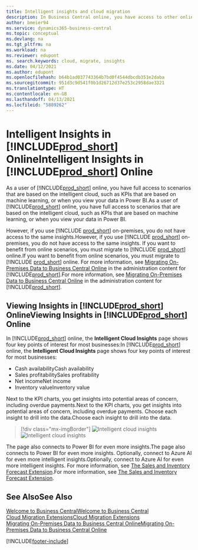 ```yaml
---
title: Intelligent insights and cloud migration
description: In Business Central online, you have access to other online services, and you can get intelligent insights that are based on Azure AI, for example. Read on if you're considering to migrate from on-premises to the cloud.
author: bmeier94
ms.service: dynamics365-business-central
ms.topic: conceptual
ms.devlang: na
ms.tgt_pltfrm: na
ms.workload: na
ms.reviewer: edupont
ms. search.keywords: cloud, migrate, insights
ms.date: 04/12/2021
ms.author: edupont
ms.openlocfilehash: b64b1ad037743364b7bd0f4544dbcdb351e2daba
ms.sourcegitcommit: 951d3c9d541f0b1d26712d37e253c2958dae3321
ms.translationtype: HT
ms.contentlocale: en-GB
ms.lasthandoff: 04/13/2021
ms.locfileid: "5889262"
---
```

# <a name="intelligent-insights-in-prod_short-online"></a><span data-ttu-id="59f1a-104">Intelligent Insights in [!INCLUDE[prod_short](includes/prod_short.md)] Online</span><span class="sxs-lookup"><span data-stu-id="59f1a-104">Intelligent Insights in [!INCLUDE[prod_short](includes/prod_short.md)] Online</span></span>

<span data-ttu-id="59f1a-105">As a user of [!INCLUDE[prod_short](includes/prod_short.md)] online, you have full access to scenarios that are based on the intelligent cloud, such as KPIs that are based on machine learning, or when you view your data in Power BI.</span><span class="sxs-lookup"><span data-stu-id="59f1a-105">As a user of [!INCLUDE[prod_short](includes/prod_short.md)] online, you have full access to scenarios that are based on the intelligent cloud, such as KPIs that are based on machine learning, or when you view your data in Power BI.</span></span>  

<span data-ttu-id="59f1a-106">However, if you use [!INCLUDE [prod_short](includes/prod_short.md)] on-premises, you do not have access to the same insights.</span><span class="sxs-lookup"><span data-stu-id="59f1a-106">However, if you use [!INCLUDE [prod_short](includes/prod_short.md)] on-premises, you do not have access to the same insights.</span></span> <span data-ttu-id="59f1a-107">If you want to benefit from online scenarios, you must migrate to [!INCLUDE [prod_short](includes/prod_short.md)] online.</span><span class="sxs-lookup"><span data-stu-id="59f1a-107">If you want to benefit from online scenarios, you must migrate to [!INCLUDE [prod_short](includes/prod_short.md)] online.</span></span> <span data-ttu-id="59f1a-108">For more information, see [Migrating On-Premises Data to Business Central Online](/dynamics365/business-central/dev-itpro/administration/migrate-data) in the administration content for [!INCLUDE[prod_short](includes/prod_short.md)].</span><span class="sxs-lookup"><span data-stu-id="59f1a-108">For more information, see [Migrating On-Premises Data to Business Central Online](/dynamics365/business-central/dev-itpro/administration/migrate-data) in the administration content for [!INCLUDE[prod_short](includes/prod_short.md)].</span></span>  

## <a name="viewing-insights-in-prod_short-online"></a><span data-ttu-id="59f1a-109">Viewing Insights in [!INCLUDE[prod_short](includes/prod_short.md)] Online</span><span class="sxs-lookup"><span data-stu-id="59f1a-109">Viewing Insights in [!INCLUDE[prod_short](includes/prod_short.md)] Online</span></span>

<span data-ttu-id="59f1a-110">In [!INCLUDE[prod_short](includes/prod_short.md)] online, the **Intelligent Cloud Insights** page shows four key points of interest for most businesses:</span><span class="sxs-lookup"><span data-stu-id="59f1a-110">In [!INCLUDE[prod_short](includes/prod_short.md)] online, the **Intelligent Cloud Insights** page shows four key points of interest for most businesses:</span></span>

- <span data-ttu-id="59f1a-111">Cash availability</span><span class="sxs-lookup"><span data-stu-id="59f1a-111">Cash availability</span></span>
- <span data-ttu-id="59f1a-112">Sales profitability</span><span class="sxs-lookup"><span data-stu-id="59f1a-112">Sales profitability</span></span>
- <span data-ttu-id="59f1a-113">Net income</span><span class="sxs-lookup"><span data-stu-id="59f1a-113">Net income</span></span>
- <span data-ttu-id="59f1a-114">Inventory value</span><span class="sxs-lookup"><span data-stu-id="59f1a-114">Inventory value</span></span>

<span data-ttu-id="59f1a-115">Next to the KPI charts, you get insights into potential areas of concern, including overdue payments.</span><span class="sxs-lookup"><span data-stu-id="59f1a-115">Next to the KPI charts, you get insights into potential areas of concern, including overdue payments.</span></span> <span data-ttu-id="59f1a-116">Choose each insight to drill into the data.</span><span class="sxs-lookup"><span data-stu-id="59f1a-116">Choose each insight to drill into the data.</span></span>  

> [!div class="mx-imgBorder"]
> <span data-ttu-id="59f1a-117">![Intelligent cloud insights](media/across-intelligent-cloud/intelligentcloudApril19.png "Shows the Intelligent Cloud Insights page in Business Central online")</span><span class="sxs-lookup"><span data-stu-id="59f1a-117">![Intelligent cloud insights](media/across-intelligent-cloud/intelligentcloudApril19.png "Shows the Intelligent Cloud Insights page in Business Central online")</span></span>

<span data-ttu-id="59f1a-118">The page also connects to Power BI for even more insights.</span><span class="sxs-lookup"><span data-stu-id="59f1a-118">The page also connects to Power BI for even more insights.</span></span> <span data-ttu-id="59f1a-119">Optionally, connect to Azure AI for even more intelligent insights.</span><span class="sxs-lookup"><span data-stu-id="59f1a-119">Optionally, connect to Azure AI for even more intelligent insights.</span></span> <span data-ttu-id="59f1a-120">For more information, see [The Sales and Inventory Forecast Extension](ui-extensions-sales-forecast.md).</span><span class="sxs-lookup"><span data-stu-id="59f1a-120">For more information, see [The Sales and Inventory Forecast Extension](ui-extensions-sales-forecast.md).</span></span>  

## <a name="see-also"></a><span data-ttu-id="59f1a-121">See Also</span><span class="sxs-lookup"><span data-stu-id="59f1a-121">See Also</span></span>

[<span data-ttu-id="59f1a-122">Welcome to Business Central</span><span class="sxs-lookup"><span data-stu-id="59f1a-122">Welcome to Business Central</span></span>](index.md)  
[<span data-ttu-id="59f1a-123">Cloud Migration Extensions</span><span class="sxs-lookup"><span data-stu-id="59f1a-123">Cloud Migration Extensions</span></span>](ui-extensions-data-replication.md)  
[<span data-ttu-id="59f1a-124">Migrating On-Premises Data to Business Central Online</span><span class="sxs-lookup"><span data-stu-id="59f1a-124">Migrating On-Premises Data to Business Central Online</span></span>](/dynamics365/business-central/dev-itpro/administration/migrate-data)  

[!INCLUDE[footer-include](includes/footer-banner.md)]